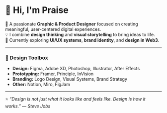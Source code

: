 # 👋 Hi, I'm Praise

🎨 A passionate **Graphic & Product Designer** focused on creating meaningful, user-centered digital experiences.  
💡 I combine **design thinking** and **visual storytelling** to bring ideas to life.  
🌱 Currently exploring **UI/UX systems**, **brand identity**, and **design in Web3**.  

---

### 🧰 Design Toolbox
- **Design:** Figma, Adobe XD, Photoshop, Illustrator, After Effects  
- **Prototyping:** Framer, Principle, InVision  
- **Branding:** Logo Design, Visual Systems, Brand Strategy  
- **Other:** Notion, Miro, FigJam  

---

⭐️ *“Design is not just what it looks like and feels like. Design is how it works.”* — *Steve Jobs*
